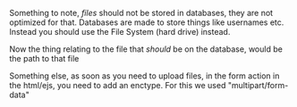 Something to note, _files_ should not be stored in databases, they are not optimized for that. Databases are made to store things like usernames etc. Instead you should use the File System (hard drive) instead.

Now the thing relating to the file that _should_ be on the database, would be the path to that file

Something else, as soon as you need to upload files, in the form action in the html/ejs, you need to add an enctype. For this we used "multipart/form-data"
